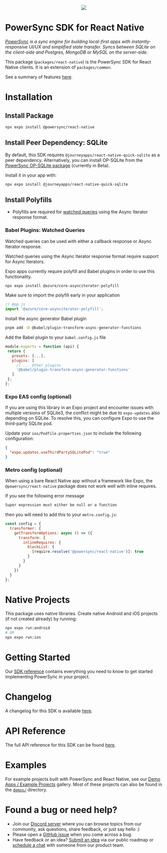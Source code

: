 <p align="center">
  <a href="https://www.powersync.com" target="_blank"><img src="https://github.com/powersync-ja/.github/assets/7372448/d2538c43-c1a0-4c47-9a76-41462dba484f"/></a>
</p>

# PowerSync SDK for React Native

_[PowerSync](https://www.powersync.com) is a sync engine for building local-first apps with instantly-responsive UI/UX and simplified state transfer. Syncs between SQLite on the client-side and Postgres, MongoDB or MySQL on the server-side._

This package (`packages/react-native`) is the PowerSync SDK for React Native clients. It is an extension of `packages/common`.

See a summary of features [here](https://docs.powersync.co/client-sdk-references/react-native-and-expo).

# Installation

## Install Package

```bash
npx expo install @powersync/react-native
```

## Install Peer Dependency: SQLite

By default, this SDK requires `@journeyapps/react-native-quick-sqlite` as a peer dependency. Alternatively, you can install OP-SQLite from the [PowerSync OP-SQLite package](https://github.com/powersync-ja/powersync-js/tree/main/packages/powersync-op-sqlite) (currently in Beta).

Install it in your app with:

```bash
npx expo install @journeyapps/react-native-quick-sqlite
```

## Install Polyfills

- Polyfills are required for [watched queries](#babel-plugins-watched-queries) using the Async Iterator response format.

### Babel Plugins: Watched Queries

Watched queries can be used with either a callback response or Async Iterator response.

Watched queries using the Async Iterator response format require support for Async Iterators.

Expo apps currently require polyfill and Babel plugins in order to use this functionality.

```bash
npx expo install @azure/core-asynciterator-polyfill
```

Make sure to import the polyfill early in your application

```JavaScript
// App.js
import '@azure/core-asynciterator-polyfill';
```

Install the async generator Babel plugin

```bash
pnpm add -D @babel/plugin-transform-async-generator-functions
```

Add the Babel plugin to your `babel.config.js` file

```JavaScript
module.exports = function (api) {
 return {
   presets: [...],
   plugins: [
     // ... Other plugins
     '@babel/plugin-transform-async-generator-functions'
   ]
 };
};
```

### Expo EAS config (optional)

If you are using this library in an Expo project and encounter issues with multiple versions of SQLite3, the conflict might be due to `expo-updates` also depending on SQLite. To resolve this, you can configure Expo to use the third-party SQLite pod.

Update your `ios/Podfile.properties.json` to include the following configuration:

```json
{
  "expo.updates.useThirdPartySQLitePod": "true"
}
```

### Metro config (optional)

When using a bare React Native app without a framework like Expo, the `@powersync/react-native` package does not work well with inline requires.

If you see the following error message

```bash
Super expression must either be null or a function
```

then you will need to add this to your `metro.config.js`:

```js
const config = {
  transformer: {
    getTransformOptions: async () => ({
      transform: {
        inlineRequires: {
          blockList: {
            [require.resolve('@powersync/react-native')]: true
          }
        }
      }
    })
  }
};
```

# Native Projects

This package uses native libraries. Create native Android and iOS projects (if not created already) by running:

```bash
npx expo run:android
# OR
npx expo run:ios
```

# Getting Started

Our [SDK reference](https://docs.powersync.com/client-sdk-references/react-native-and-expo) contains everything you need to know to get started implementing PowerSync in your project.

# Changelog

A changelog for this SDK is available [here](https://releases.powersync.com/announcements/react-native-client-sdk).

# API Reference

The full API reference for this SDK can be found [here](https://powersync-ja.github.io/powersync-js/react-native-sdk).

# Examples

For example projects built with PowerSync and React Native, see our [Demo Apps / Example Projects](https://docs.powersync.com/resources/demo-apps-example-projects#react-native-and-expo) gallery. Most of these projects can also be found in the [`demos/`](../demos/) directory.

# Found a bug or need help?

- Join our [Discord server](https://discord.gg/powersync) where you can browse topics from our community, ask questions, share feedback, or just say hello :)
- Please open a [GitHub issue](https://github.com/powersync-ja/powersync-js/issues) when you come across a bug.
- Have feedback or an idea? [Submit an idea](https://roadmap.powersync.com/tabs/5-roadmap/submit-idea) via our public roadmap or [schedule a chat](https://calendly.com/powersync-product/powersync-chat) with someone from our product team.
